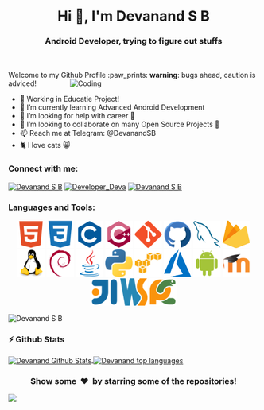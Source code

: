 <h1 align="center">Hi 👋, I'm Devanand S B</h1>
<h3 align="center">Android Developer, trying to figure out stuffs</h3>
<br><br>
Welcome to my Github Profile :paw_prints: <b>warning</b>: bugs ahead, caution is adviced!

<img align="right" alt="Coding" width="380" src="https://th.bing.com/th/id/R7aac0a65c2f22ba34702ab7413afd7aa?rik=3QLaVVVlQ8ByPQ&riu=http%3A%2F%2Fperfonec.com%2Fwp-content%2Fuploads%2F2019%2F03%2Fhome-gif.gif&ehk=t5qZ3Kod64AaXvjumGsEYHoPvBh7swqcZROIBTCNiow%3D&risl=&pid=ImgRaw">


- 🔭 Working in Educatie Project!
- 🌱 I’m currently learning Advanced Android Development
- 🤔 I’m looking for help with career 🏢
- 👯 I’m looking to collaborate on many Open Source Projects 💖
- 📫 Reach me at Telegram: @DevanandSB
- 🐈 I love cats 😸

<h3 align="left">Connect with me:</h3>

<p align="left">

<a href="https://www.facebook.com/sbdevanand" target="blank"><img align="center" src="https://www.searchpng.com/wp-content/uploads/2019/03/Facebook-Icon-PNG.png" alt="Devanand S B" height="40" width="40" /></a>
<a href="https://www.instagram.com/developer_deva/" target="blank"><img align="center" src="https://www.searchpng.com/wp-content/uploads/2020/06/Splash_Instagram_Icon_PNG.jpg" alt="Developer_Deva" height="40" width="40" /></a>
<a href="https://in.linkedin.com/in/sbdevanand" target="blank"><img align="center" src="https://www.searchpng.com/wp-content/uploads/2019/03/Linkedin-Icon-PNG-200x200.png" alt="Devanand S B" height="40" width="40" /></a>

</p>

<h3 align="left">Languages and Tools:</h3>

<p align="center">
      <img src="./html.svg" alt="HTML" width="55" height="55"/> 
      <img src="./css.svg" alt="CSS" width="55" height="55"/>
      <img src="./c.svg" alt="C" width="55" height="55"/>
      <img src="./cpp.svg" alt="C++" width="55" height="55"/>
      <img src="./git.svg" alt="git" width="55" height="55"/> 
      <img src="./github.svg" alt="GitHub" width="55" height="55"/>
      <img src="./mysql.svg" alt="mysql" width="55" height="55"/>
      <img src="./firebase.svg" alt="firebase" width="55" height="55"/>
      <img src="./linux.svg" alt="Linux" width="55" height="55"/>
      <img src="./debian.svg" alt="Debian" width="55" height="55"/>
      <img src="./java.svg" alt="java" width="55" height="55"/>
      <img src="./python.svg" alt="python" width="55" height="55"/>
      <img src="./aws.svg" alt="aws" width="55" height="55"/>
      <img src="./azure.svg" alt="azure" width="55" height="55"/>
      <img src="./android.svg" alt="android" width="55" height="55"/>
      <img src="./moodle.svg" alt="moodle" width="55" height="55"/>
      <img src="./intellij.svg" alt="Intellij" width="55" height="55"/>
      <img src="./webstorm.svg" alt="WebStorm" width="55" height="55"/>
      <img src="./pycharm.svg" alt="PyCharm" width="55" height="55"/>

</p>

<p align="left"><img src="https://komarev.com/ghpvc/?username=DevanandSB&label=Profile%20views&color=129e00&style=plastic" alt="Devanand S B" /></p>

### :zap: Github Stats

<a href="#stats">
<img align="center" alt="Devanand Github Stats" src="https://github-readme-stats.sathishvm.vercel.app/api?username=DevanandSB&show_icons=true&count_private=true" />
</a>

<a href="#stats">
<img align="center" alt="Devanand top languages" src="https://github-readme-stats.sathishvm.vercel.app/api/top-langs/?username=DevanandSB&layout=compact&langs_count=8" />
</a>
<br />

<div align="center">
<h3 align="center">Show some &nbsp;❤️&nbsp; by starring some of the repositories!</h3>
</div><img src="https://github.com/punitkmryh/punitkmryh/blob/master/wave.svg" />
